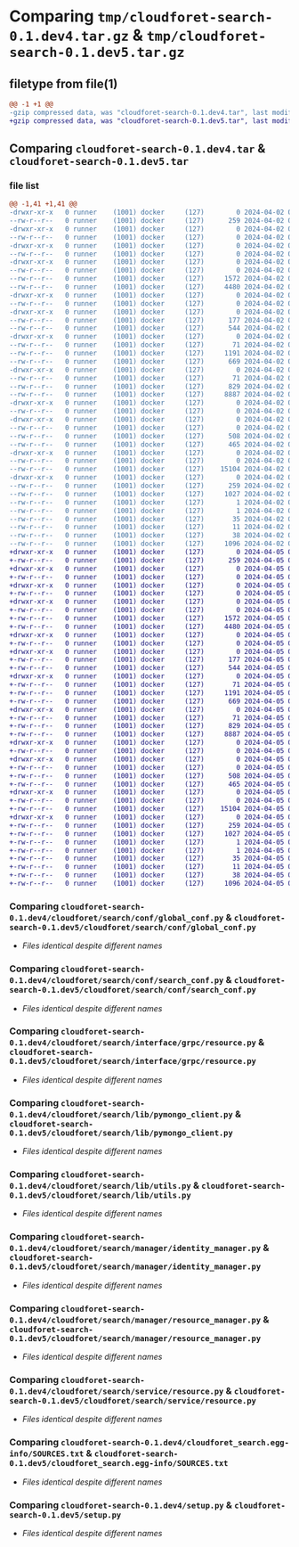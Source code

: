# Comparing `tmp/cloudforet-search-0.1.dev4.tar.gz` & `tmp/cloudforet-search-0.1.dev5.tar.gz`

## filetype from file(1)

```diff
@@ -1 +1 @@
-gzip compressed data, was "cloudforet-search-0.1.dev4.tar", last modified: Tue Apr  2 01:10:09 2024, max compression
+gzip compressed data, was "cloudforet-search-0.1.dev5.tar", last modified: Fri Apr  5 06:50:31 2024, max compression
```

## Comparing `cloudforet-search-0.1.dev4.tar` & `cloudforet-search-0.1.dev5.tar`

### file list

```diff
@@ -1,41 +1,41 @@
-drwxr-xr-x   0 runner    (1001) docker     (127)        0 2024-04-02 01:10:09.838300 cloudforet-search-0.1.dev4/
--rw-r--r--   0 runner    (1001) docker     (127)      259 2024-04-02 01:10:09.838300 cloudforet-search-0.1.dev4/PKG-INFO
-drwxr-xr-x   0 runner    (1001) docker     (127)        0 2024-04-02 01:10:09.834300 cloudforet-search-0.1.dev4/cloudforet/
--rw-r--r--   0 runner    (1001) docker     (127)        0 2024-04-02 01:09:51.000000 cloudforet-search-0.1.dev4/cloudforet/__init__.py
-drwxr-xr-x   0 runner    (1001) docker     (127)        0 2024-04-02 01:10:09.834300 cloudforet-search-0.1.dev4/cloudforet/search/
--rw-r--r--   0 runner    (1001) docker     (127)        0 2024-04-02 01:09:51.000000 cloudforet-search-0.1.dev4/cloudforet/search/__init__.py
-drwxr-xr-x   0 runner    (1001) docker     (127)        0 2024-04-02 01:10:09.838300 cloudforet-search-0.1.dev4/cloudforet/search/conf/
--rw-r--r--   0 runner    (1001) docker     (127)        0 2024-04-02 01:09:51.000000 cloudforet-search-0.1.dev4/cloudforet/search/conf/__init__.py
--rw-r--r--   0 runner    (1001) docker     (127)     1572 2024-04-02 01:09:51.000000 cloudforet-search-0.1.dev4/cloudforet/search/conf/global_conf.py
--rw-r--r--   0 runner    (1001) docker     (127)     4480 2024-04-02 01:09:51.000000 cloudforet-search-0.1.dev4/cloudforet/search/conf/search_conf.py
-drwxr-xr-x   0 runner    (1001) docker     (127)        0 2024-04-02 01:10:09.838300 cloudforet-search-0.1.dev4/cloudforet/search/interface/
--rw-r--r--   0 runner    (1001) docker     (127)        0 2024-04-02 01:09:51.000000 cloudforet-search-0.1.dev4/cloudforet/search/interface/__init__.py
-drwxr-xr-x   0 runner    (1001) docker     (127)        0 2024-04-02 01:10:09.838300 cloudforet-search-0.1.dev4/cloudforet/search/interface/grpc/
--rw-r--r--   0 runner    (1001) docker     (127)      177 2024-04-02 01:09:51.000000 cloudforet-search-0.1.dev4/cloudforet/search/interface/grpc/__init__.py
--rw-r--r--   0 runner    (1001) docker     (127)      544 2024-04-02 01:09:51.000000 cloudforet-search-0.1.dev4/cloudforet/search/interface/grpc/resource.py
-drwxr-xr-x   0 runner    (1001) docker     (127)        0 2024-04-02 01:10:09.838300 cloudforet-search-0.1.dev4/cloudforet/search/lib/
--rw-r--r--   0 runner    (1001) docker     (127)       71 2024-04-02 01:09:51.000000 cloudforet-search-0.1.dev4/cloudforet/search/lib/__init__.py
--rw-r--r--   0 runner    (1001) docker     (127)     1191 2024-04-02 01:09:51.000000 cloudforet-search-0.1.dev4/cloudforet/search/lib/pymongo_client.py
--rw-r--r--   0 runner    (1001) docker     (127)      669 2024-04-02 01:09:51.000000 cloudforet-search-0.1.dev4/cloudforet/search/lib/utils.py
-drwxr-xr-x   0 runner    (1001) docker     (127)        0 2024-04-02 01:10:09.838300 cloudforet-search-0.1.dev4/cloudforet/search/manager/
--rw-r--r--   0 runner    (1001) docker     (127)       71 2024-04-02 01:09:51.000000 cloudforet-search-0.1.dev4/cloudforet/search/manager/__init__.py
--rw-r--r--   0 runner    (1001) docker     (127)      829 2024-04-02 01:09:51.000000 cloudforet-search-0.1.dev4/cloudforet/search/manager/identity_manager.py
--rw-r--r--   0 runner    (1001) docker     (127)     8887 2024-04-02 01:09:51.000000 cloudforet-search-0.1.dev4/cloudforet/search/manager/resource_manager.py
-drwxr-xr-x   0 runner    (1001) docker     (127)        0 2024-04-02 01:10:09.838300 cloudforet-search-0.1.dev4/cloudforet/search/model/
--rw-r--r--   0 runner    (1001) docker     (127)        0 2024-04-02 01:09:51.000000 cloudforet-search-0.1.dev4/cloudforet/search/model/__init__.py
-drwxr-xr-x   0 runner    (1001) docker     (127)        0 2024-04-02 01:10:09.838300 cloudforet-search-0.1.dev4/cloudforet/search/model/resource/
--rw-r--r--   0 runner    (1001) docker     (127)        0 2024-04-02 01:09:51.000000 cloudforet-search-0.1.dev4/cloudforet/search/model/resource/__init__.py
--rw-r--r--   0 runner    (1001) docker     (127)      508 2024-04-02 01:09:51.000000 cloudforet-search-0.1.dev4/cloudforet/search/model/resource/request.py
--rw-r--r--   0 runner    (1001) docker     (127)      465 2024-04-02 01:09:51.000000 cloudforet-search-0.1.dev4/cloudforet/search/model/resource/response.py
-drwxr-xr-x   0 runner    (1001) docker     (127)        0 2024-04-02 01:10:09.838300 cloudforet-search-0.1.dev4/cloudforet/search/service/
--rw-r--r--   0 runner    (1001) docker     (127)        0 2024-04-02 01:09:51.000000 cloudforet-search-0.1.dev4/cloudforet/search/service/__init__.py
--rw-r--r--   0 runner    (1001) docker     (127)    15104 2024-04-02 01:09:51.000000 cloudforet-search-0.1.dev4/cloudforet/search/service/resource.py
-drwxr-xr-x   0 runner    (1001) docker     (127)        0 2024-04-02 01:10:09.838300 cloudforet-search-0.1.dev4/cloudforet_search.egg-info/
--rw-r--r--   0 runner    (1001) docker     (127)      259 2024-04-02 01:10:09.000000 cloudforet-search-0.1.dev4/cloudforet_search.egg-info/PKG-INFO
--rw-r--r--   0 runner    (1001) docker     (127)     1027 2024-04-02 01:10:09.000000 cloudforet-search-0.1.dev4/cloudforet_search.egg-info/SOURCES.txt
--rw-r--r--   0 runner    (1001) docker     (127)        1 2024-04-02 01:10:09.000000 cloudforet-search-0.1.dev4/cloudforet_search.egg-info/dependency_links.txt
--rw-r--r--   0 runner    (1001) docker     (127)        1 2024-04-02 01:10:09.000000 cloudforet-search-0.1.dev4/cloudforet_search.egg-info/not-zip-safe
--rw-r--r--   0 runner    (1001) docker     (127)       35 2024-04-02 01:10:09.000000 cloudforet-search-0.1.dev4/cloudforet_search.egg-info/requires.txt
--rw-r--r--   0 runner    (1001) docker     (127)       11 2024-04-02 01:10:09.000000 cloudforet-search-0.1.dev4/cloudforet_search.egg-info/top_level.txt
--rw-r--r--   0 runner    (1001) docker     (127)       38 2024-04-02 01:10:09.838300 cloudforet-search-0.1.dev4/setup.cfg
--rw-r--r--   0 runner    (1001) docker     (127)     1096 2024-04-02 01:09:51.000000 cloudforet-search-0.1.dev4/setup.py
+drwxr-xr-x   0 runner    (1001) docker     (127)        0 2024-04-05 06:50:31.920171 cloudforet-search-0.1.dev5/
+-rw-r--r--   0 runner    (1001) docker     (127)      259 2024-04-05 06:50:31.920171 cloudforet-search-0.1.dev5/PKG-INFO
+drwxr-xr-x   0 runner    (1001) docker     (127)        0 2024-04-05 06:50:31.916171 cloudforet-search-0.1.dev5/cloudforet/
+-rw-r--r--   0 runner    (1001) docker     (127)        0 2024-04-05 06:50:22.000000 cloudforet-search-0.1.dev5/cloudforet/__init__.py
+drwxr-xr-x   0 runner    (1001) docker     (127)        0 2024-04-05 06:50:31.916171 cloudforet-search-0.1.dev5/cloudforet/search/
+-rw-r--r--   0 runner    (1001) docker     (127)        0 2024-04-05 06:50:22.000000 cloudforet-search-0.1.dev5/cloudforet/search/__init__.py
+drwxr-xr-x   0 runner    (1001) docker     (127)        0 2024-04-05 06:50:31.916171 cloudforet-search-0.1.dev5/cloudforet/search/conf/
+-rw-r--r--   0 runner    (1001) docker     (127)        0 2024-04-05 06:50:22.000000 cloudforet-search-0.1.dev5/cloudforet/search/conf/__init__.py
+-rw-r--r--   0 runner    (1001) docker     (127)     1572 2024-04-05 06:50:22.000000 cloudforet-search-0.1.dev5/cloudforet/search/conf/global_conf.py
+-rw-r--r--   0 runner    (1001) docker     (127)     4480 2024-04-05 06:50:22.000000 cloudforet-search-0.1.dev5/cloudforet/search/conf/search_conf.py
+drwxr-xr-x   0 runner    (1001) docker     (127)        0 2024-04-05 06:50:31.916171 cloudforet-search-0.1.dev5/cloudforet/search/interface/
+-rw-r--r--   0 runner    (1001) docker     (127)        0 2024-04-05 06:50:22.000000 cloudforet-search-0.1.dev5/cloudforet/search/interface/__init__.py
+drwxr-xr-x   0 runner    (1001) docker     (127)        0 2024-04-05 06:50:31.916171 cloudforet-search-0.1.dev5/cloudforet/search/interface/grpc/
+-rw-r--r--   0 runner    (1001) docker     (127)      177 2024-04-05 06:50:22.000000 cloudforet-search-0.1.dev5/cloudforet/search/interface/grpc/__init__.py
+-rw-r--r--   0 runner    (1001) docker     (127)      544 2024-04-05 06:50:22.000000 cloudforet-search-0.1.dev5/cloudforet/search/interface/grpc/resource.py
+drwxr-xr-x   0 runner    (1001) docker     (127)        0 2024-04-05 06:50:31.920171 cloudforet-search-0.1.dev5/cloudforet/search/lib/
+-rw-r--r--   0 runner    (1001) docker     (127)       71 2024-04-05 06:50:22.000000 cloudforet-search-0.1.dev5/cloudforet/search/lib/__init__.py
+-rw-r--r--   0 runner    (1001) docker     (127)     1191 2024-04-05 06:50:22.000000 cloudforet-search-0.1.dev5/cloudforet/search/lib/pymongo_client.py
+-rw-r--r--   0 runner    (1001) docker     (127)      669 2024-04-05 06:50:22.000000 cloudforet-search-0.1.dev5/cloudforet/search/lib/utils.py
+drwxr-xr-x   0 runner    (1001) docker     (127)        0 2024-04-05 06:50:31.920171 cloudforet-search-0.1.dev5/cloudforet/search/manager/
+-rw-r--r--   0 runner    (1001) docker     (127)       71 2024-04-05 06:50:22.000000 cloudforet-search-0.1.dev5/cloudforet/search/manager/__init__.py
+-rw-r--r--   0 runner    (1001) docker     (127)      829 2024-04-05 06:50:22.000000 cloudforet-search-0.1.dev5/cloudforet/search/manager/identity_manager.py
+-rw-r--r--   0 runner    (1001) docker     (127)     8887 2024-04-05 06:50:22.000000 cloudforet-search-0.1.dev5/cloudforet/search/manager/resource_manager.py
+drwxr-xr-x   0 runner    (1001) docker     (127)        0 2024-04-05 06:50:31.920171 cloudforet-search-0.1.dev5/cloudforet/search/model/
+-rw-r--r--   0 runner    (1001) docker     (127)        0 2024-04-05 06:50:22.000000 cloudforet-search-0.1.dev5/cloudforet/search/model/__init__.py
+drwxr-xr-x   0 runner    (1001) docker     (127)        0 2024-04-05 06:50:31.920171 cloudforet-search-0.1.dev5/cloudforet/search/model/resource/
+-rw-r--r--   0 runner    (1001) docker     (127)        0 2024-04-05 06:50:22.000000 cloudforet-search-0.1.dev5/cloudforet/search/model/resource/__init__.py
+-rw-r--r--   0 runner    (1001) docker     (127)      508 2024-04-05 06:50:22.000000 cloudforet-search-0.1.dev5/cloudforet/search/model/resource/request.py
+-rw-r--r--   0 runner    (1001) docker     (127)      465 2024-04-05 06:50:22.000000 cloudforet-search-0.1.dev5/cloudforet/search/model/resource/response.py
+drwxr-xr-x   0 runner    (1001) docker     (127)        0 2024-04-05 06:50:31.920171 cloudforet-search-0.1.dev5/cloudforet/search/service/
+-rw-r--r--   0 runner    (1001) docker     (127)        0 2024-04-05 06:50:22.000000 cloudforet-search-0.1.dev5/cloudforet/search/service/__init__.py
+-rw-r--r--   0 runner    (1001) docker     (127)    15104 2024-04-05 06:50:22.000000 cloudforet-search-0.1.dev5/cloudforet/search/service/resource.py
+drwxr-xr-x   0 runner    (1001) docker     (127)        0 2024-04-05 06:50:31.920171 cloudforet-search-0.1.dev5/cloudforet_search.egg-info/
+-rw-r--r--   0 runner    (1001) docker     (127)      259 2024-04-05 06:50:31.000000 cloudforet-search-0.1.dev5/cloudforet_search.egg-info/PKG-INFO
+-rw-r--r--   0 runner    (1001) docker     (127)     1027 2024-04-05 06:50:31.000000 cloudforet-search-0.1.dev5/cloudforet_search.egg-info/SOURCES.txt
+-rw-r--r--   0 runner    (1001) docker     (127)        1 2024-04-05 06:50:31.000000 cloudforet-search-0.1.dev5/cloudforet_search.egg-info/dependency_links.txt
+-rw-r--r--   0 runner    (1001) docker     (127)        1 2024-04-05 06:50:31.000000 cloudforet-search-0.1.dev5/cloudforet_search.egg-info/not-zip-safe
+-rw-r--r--   0 runner    (1001) docker     (127)       35 2024-04-05 06:50:31.000000 cloudforet-search-0.1.dev5/cloudforet_search.egg-info/requires.txt
+-rw-r--r--   0 runner    (1001) docker     (127)       11 2024-04-05 06:50:31.000000 cloudforet-search-0.1.dev5/cloudforet_search.egg-info/top_level.txt
+-rw-r--r--   0 runner    (1001) docker     (127)       38 2024-04-05 06:50:31.920171 cloudforet-search-0.1.dev5/setup.cfg
+-rw-r--r--   0 runner    (1001) docker     (127)     1096 2024-04-05 06:50:22.000000 cloudforet-search-0.1.dev5/setup.py
```

### Comparing `cloudforet-search-0.1.dev4/cloudforet/search/conf/global_conf.py` & `cloudforet-search-0.1.dev5/cloudforet/search/conf/global_conf.py`

 * *Files identical despite different names*

### Comparing `cloudforet-search-0.1.dev4/cloudforet/search/conf/search_conf.py` & `cloudforet-search-0.1.dev5/cloudforet/search/conf/search_conf.py`

 * *Files identical despite different names*

### Comparing `cloudforet-search-0.1.dev4/cloudforet/search/interface/grpc/resource.py` & `cloudforet-search-0.1.dev5/cloudforet/search/interface/grpc/resource.py`

 * *Files identical despite different names*

### Comparing `cloudforet-search-0.1.dev4/cloudforet/search/lib/pymongo_client.py` & `cloudforet-search-0.1.dev5/cloudforet/search/lib/pymongo_client.py`

 * *Files identical despite different names*

### Comparing `cloudforet-search-0.1.dev4/cloudforet/search/lib/utils.py` & `cloudforet-search-0.1.dev5/cloudforet/search/lib/utils.py`

 * *Files identical despite different names*

### Comparing `cloudforet-search-0.1.dev4/cloudforet/search/manager/identity_manager.py` & `cloudforet-search-0.1.dev5/cloudforet/search/manager/identity_manager.py`

 * *Files identical despite different names*

### Comparing `cloudforet-search-0.1.dev4/cloudforet/search/manager/resource_manager.py` & `cloudforet-search-0.1.dev5/cloudforet/search/manager/resource_manager.py`

 * *Files identical despite different names*

### Comparing `cloudforet-search-0.1.dev4/cloudforet/search/service/resource.py` & `cloudforet-search-0.1.dev5/cloudforet/search/service/resource.py`

 * *Files identical despite different names*

### Comparing `cloudforet-search-0.1.dev4/cloudforet_search.egg-info/SOURCES.txt` & `cloudforet-search-0.1.dev5/cloudforet_search.egg-info/SOURCES.txt`

 * *Files identical despite different names*

### Comparing `cloudforet-search-0.1.dev4/setup.py` & `cloudforet-search-0.1.dev5/setup.py`

 * *Files identical despite different names*

